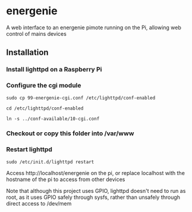 # energenie
A web interface to an energenie pimote running on the Pi, allowing web control of mains devices

## Installation

### Install lighttpd on a Raspberry Pi

### Configure the cgi module

`sudo cp 99-energenie-cgi.conf /etc/lighttpd/conf-enabled`

`cd /etc/lighttpd/conf-enabled`

`ln -s ../conf-available/10-cgi.conf`

### Checkout or copy this folder into /var/www

### Restart lighttpd

`sudo /etc/init.d/lighttpd restart`

Access http://localhost/energenie on the pi, or replace localhost with the hostname of the pi to access from other devices

Note that although this project uses GPIO, lighttpd doesn't need to run as root, as it uses GPIO safely through sysfs, rather than unsafely through direct access to /dev/mem

